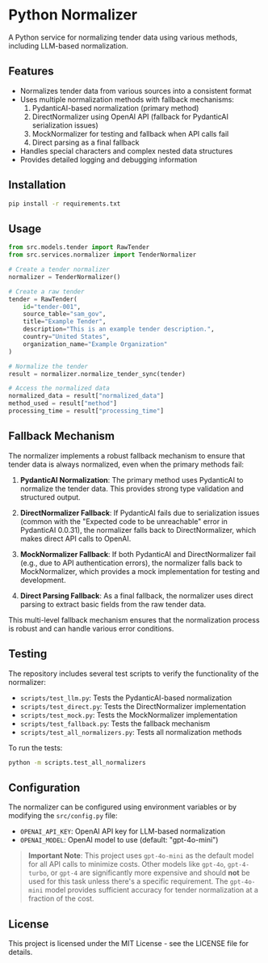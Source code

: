 # Python Normalizer

A Python service for normalizing tender data using various methods, including LLM-based normalization.

## Features

- Normalizes tender data from various sources into a consistent format
- Uses multiple normalization methods with fallback mechanisms:
  1. PydanticAI-based normalization (primary method)
  2. DirectNormalizer using OpenAI API (fallback for PydanticAI serialization issues)
  3. MockNormalizer for testing and fallback when API calls fail
  4. Direct parsing as a final fallback
- Handles special characters and complex nested data structures
- Provides detailed logging and debugging information

## Installation

```bash
pip install -r requirements.txt
```

## Usage

```python
from src.models.tender import RawTender
from src.services.normalizer import TenderNormalizer

# Create a tender normalizer
normalizer = TenderNormalizer()

# Create a raw tender
tender = RawTender(
    id="tender-001",
    source_table="sam_gov",
    title="Example Tender",
    description="This is an example tender description.",
    country="United States",
    organization_name="Example Organization"
)

# Normalize the tender
result = normalizer.normalize_tender_sync(tender)

# Access the normalized data
normalized_data = result["normalized_data"]
method_used = result["method"]
processing_time = result["processing_time"]
```

## Fallback Mechanism

The normalizer implements a robust fallback mechanism to ensure that tender data is always normalized, even when the primary methods fail:

1. **PydanticAI Normalization**: The primary method uses PydanticAI to normalize the tender data. This provides strong type validation and structured output.

2. **DirectNormalizer Fallback**: If PydanticAI fails due to serialization issues (common with the "Expected code to be unreachable" error in PydanticAI 0.0.31), the normalizer falls back to DirectNormalizer, which makes direct API calls to OpenAI.

3. **MockNormalizer Fallback**: If both PydanticAI and DirectNormalizer fail (e.g., due to API authentication errors), the normalizer falls back to MockNormalizer, which provides a mock implementation for testing and development.

4. **Direct Parsing Fallback**: As a final fallback, the normalizer uses direct parsing to extract basic fields from the raw tender data.

This multi-level fallback mechanism ensures that the normalization process is robust and can handle various error conditions.

## Testing

The repository includes several test scripts to verify the functionality of the normalizer:

- `scripts/test_llm.py`: Tests the PydanticAI-based normalization
- `scripts/test_direct.py`: Tests the DirectNormalizer implementation
- `scripts/test_mock.py`: Tests the MockNormalizer implementation
- `scripts/test_fallback.py`: Tests the fallback mechanism
- `scripts/test_all_normalizers.py`: Tests all normalization methods

To run the tests:

```bash
python -m scripts.test_all_normalizers
```

## Configuration

The normalizer can be configured using environment variables or by modifying the `src/config.py` file:

- `OPENAI_API_KEY`: OpenAI API key for LLM-based normalization
- `OPENAI_MODEL`: OpenAI model to use (default: "gpt-4o-mini")

> **Important Note**: This project uses `gpt-4o-mini` as the default model for all API calls to minimize costs. Other models like `gpt-4o`, `gpt-4-turbo`, or `gpt-4` are significantly more expensive and should **not** be used for this task unless there's a specific requirement. The `gpt-4o-mini` model provides sufficient accuracy for tender normalization at a fraction of the cost.

## License

This project is licensed under the MIT License - see the LICENSE file for details. 